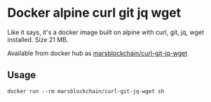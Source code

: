 # Docker alpine curl git jq wget

Like it says, it's a docker image built on alpine with curl, git, jq, wget installed. Size 21 MB.

Available from docker hub as [marsblockchain/curl-git-jq-wget](https://hub.docker.com/r/marsblockchain/curl-git-jq-wget/)

## Usage

    docker run --rm marsblockchain/curl-git-jq-wget sh
